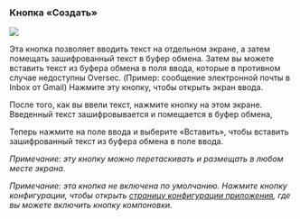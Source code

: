 <a name="button_compose"></a>
### Кнопка «Создать»
<div class="buttoncircle"><img src="/buttons/ic_create_black_24dp.png"></img></div>

Эта кнопка позволяет вводить текст на отдельном экране, а затем помещать зашифрованный текст в буфер обмена.
Затем вы можете вставить текст из буфера обмена в поля ввода, которые в противном случае недоступны Oversec.
(Пример: сообщение электронной почты в Inbox от Gmail)
Нажмите эту кнопку, чтобы открыть экран ввода.

<a name="compose_encrypt_button"></a>
После того, как вы ввели текст, нажмите кнопку на этом экране. Введенный текст зашифровывается и помещается в буфер обмена,

<a name="paste_clipboard"></a>
Теперь нажмите на поле ввода и выберите «Вставить», чтобы вставить зашифрованный текст из буфера обмена в поле ввода.

*Примечание: эту кнопку можно перетаскивать и размещать в любом месте экрана.*

*Примечание: эта кнопка не включена по умолчанию. Нажмите кнопку конфигурации, чтобы открыть [страницу конфигурации приложения](/setup/per-app-config/), где вы можете включить кнопку компоновки.*
